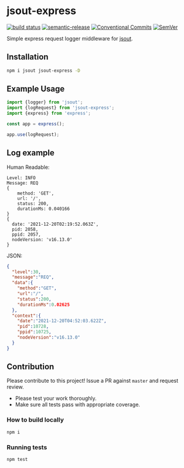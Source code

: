 # jsout-express

[![build status](https://github.com/mhweiner/jsout-express/actions/workflows/workflow.yml/badge.svg)](https://github.com/mhweiner/jsout-express/actions)
[![semantic-release](https://img.shields.io/badge/semantic--release-e10079?logo=semantic-release)](https://github.com/semantic-release/semantic-release)
[![Conventional Commits](https://img.shields.io/badge/Conventional%20Commits-1.0.0-yellow.svg)](https://conventionalcommits.org)
[![SemVer](https://img.shields.io/badge/SemVer-2.0.0-blue)]()

Simple express request logger middleware for [jsout](https://github.com/mhweiner/jsout).

## Installation

```bash
npm i jsout jsout-express -D
```
 
## Example Usage

```typescript
import {logger} from 'jsout';
import {logRequest} from 'jsout-express';
import {express} from 'express';

const app = express();

app.use(logRequest);

```

## Log example

Human Readable:

```
Level: INFO
Message: REQ
{ 
    method: 'GET', 
    url: '/', 
    status: 200, 
    durationMs: 0.040166 
}
{
  date: '2021-12-20T02:19:52.063Z',
  pid: 2058,
  ppid: 2057,
  nodeVersion: 'v16.13.0'
}
```

JSON:

```json
{
  "level":30,
  "message":"REQ",
  "data":{
    "method":"GET",
    "url":"/",
    "status":200,
    "durationMs":0.02625
  },
  "context":{
    "date":"2021-12-20T04:52:03.622Z",
    "pid":10728,
    "ppid":10725,
    "nodeVersion":"v16.13.0"
  }
}
```

## Contribution

Please contribute to this project! Issue a PR against `master` and request review. 

- Please test your work thoroughly.
- Make sure all tests pass with appropriate coverage.

### How to build locally

```bash
npm i
```

### Running tests

```shell script
npm test
```
